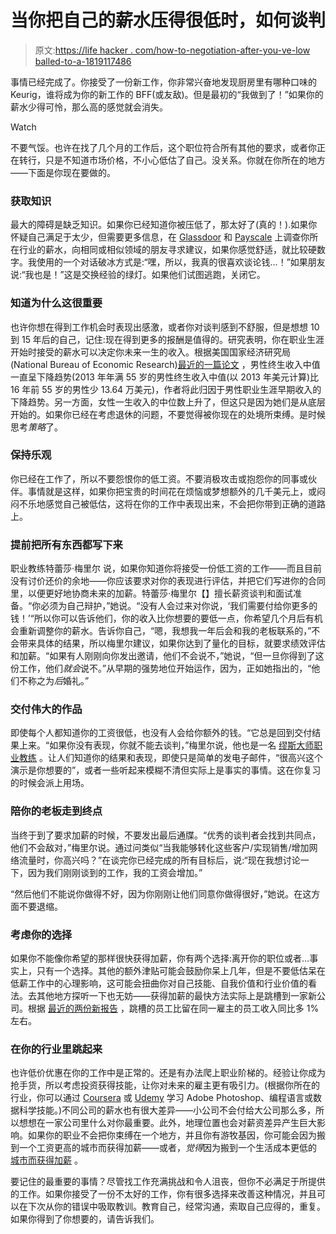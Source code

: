 # 当你把自己的薪水压得很低时，如何谈判

> 原文:[https://life hacker . com/how-to-negotiation-after-you-ve-low balled-to-a-1819117486](https://lifehacker.com/how-to-negotiate-after-you-ve-lowballed-yourself-into-a-1819117486)

事情已经完成了。你接受了一份新工作，你非常兴奋地发现厨房里有哪种口味的 Keurig，谁将成为你的新工作的 BFF(或友敌)。但是最初的“我做到了！”如果你的薪水少得可怜，那么高的感觉就会消失。

Watch

不要气馁。也许在找了几个月的工作后，这个职位符合所有其他的要求，或者你正在转行，只是不知道市场价格，不小心低估了自己。没关系。你就在你所在的地方——下面是你现在要做的。

### **获取知识**

最大的障碍是缺乏知识。如果你已经知道你被压低了，那太好了(真的！).如果你怀疑自己满足于太少，但需要更多信息，在 [Glassdoor](https://www.glassdoor.com/Salaries/index.htm) 和 [Payscale](https://www.payscale.com/) 上调查你所在行业的薪水，向相同或相似领域的朋友寻求建议，如果你感觉舒适，就比较硬数字。我使用的一个对话破冰方式是:“嘿，所以，我真的很喜欢谈论钱…！”如果朋友说:“我也是！”这是交换经验的绿灯。如果他们试图逃跑，关闭它。

### **知道为什么这很重要**

也许你想在得到工作机会时表现出感激，或者你对谈判感到不舒服，但是想想 10 到 15 年后的自己，记住:现在得到更多的报酬是值得的。研究表明，你在职业生涯开始时接受的薪水可以决定你未来一生的收入。根据美国国家经济研究局(National Bureau of Economic Research)[最近的一篇论文](http://www.nber.org/digest/aug17/w23371.shtml) ，男性终生收入中值一直呈下降趋势(2013 年年满 55 岁的男性终生收入中值(以 2013 年美元计算)比 16 年前 55 岁的男性少 13.64 万美元)，作者将此归因于男性职业生涯早期收入的下降趋势。另一方面，女性一生收入的中位数上升了，但这只是因为她们是从底层开始的。如果你已经在考虑退休的问题，不要觉得被你现在的处境所束缚。是时候思考*策略*了。

### 保持乐观

你已经在工作了，所以不要怨恨你的低工资。不要消极攻击或抱怨你的同事或伙伴。事情就是这样，如果你把宝贵的时间花在烦恼或梦想额外的几千美元上，或闷闷不乐地感觉自己被低估，这将在你的工作中表现出来，不会把你带到正确的道路上。

### **提前把所有东西都写下来**

职业教练特蕾莎·梅里尔 说，如果你知道你将接受一份低工资的工作——而且目前没有讨价还价的余地——你应该要求对你的表现进行评估，并把它们写进你的合同里，以便更好地协商未来的加薪。特蕾莎·梅里尔【】擅长薪资谈判和面试准备。“你必须为自己辩护，”她说。“没有人会过来对你说，‘我们需要付给你更多的钱！’“所以你可以告诉他们，你的收入比你想要的要低一点，你希望几个月后有机会重新调整你的薪水。告诉你自己，“嗯，我想我一年后会和我的老板联系的，”不会带来具体的结果，所以梅里尔建议，如果你达到了量化的目标，就要求绩效评估和加薪。“如果有人刚刚向你发出邀请，他们不会说不，”她说，“但一旦你得到了这份工作，他们*就会*说不。”从早期的强势地位开始运作，因为，正如她指出的，“他们不称之为*后*婚礼。”

### **交付伟大的作品**

即使每个人都知道你的工资很低，也没有人会给你额外的钱。“它总是回到交付结果上来。“如果你没有表现，你就不能去谈判，”梅里尔说，他也是一名 [缪斯大师职业教练](https://www.themuse.com/coaches/theresa-merrill) 。让人们知道你的结果和表现，即使只是简单的发电子邮件，“很高兴这个演示是你想要的”，或者一些听起来模糊不清但实际上是事实的事情。这在你复习的时候会派上用场。

### **陪你的老板走到终点**

当终于到了要求加薪的时候，不要发出最后通牒。“优秀的谈判者会找到共同点，他们不会敌对，”梅里尔说。通过问类似“当我能够转化这些客户/实现销售/增加网络流量时，你高兴吗？”在谈完你已经完成的所有目标后，说:“现在我想讨论一下，因为我们刚刚谈到的工作，我的工资会增加。”

“然后他们不能说你做得不好，因为你刚刚让他们同意你做得很好，”她说。在这方面不要退缩。

### **考虑你的选择**

如果你不能像你希望的那样很快获得加薪，你有两个选择:离开你的职位或者…事实上，只有一个选择。其他的额外津贴可能会鼓励你呆上几年，但是不要低估呆在低薪工作中的心理影响，这可能会扭曲你对自己技能、自我价值和行业价值的看法。去其他地方探听一下也无妨——获得加薪的最快方法实际上是跳槽到一家新公司。根据 [最近的两份新报告](http://www.businessinsider.com/earn-more-money-switching-jobs-2017-7) ，跳槽的员工比留在同一雇主的员工收入同比多 1%左右。

### **在你的行业里跳起来**

也许低价优惠在你的工作中是正常的。还是有办法爬上职业阶梯的。经验让你成为抢手货，所以考虑投资获得技能，让你对未来的雇主更有吸引力。(根据你所在的行业，你可以通过 [Coursera](https://www.coursera.org/) 或 [Udemy](https://www.udemy.com/) 学习 Adobe Photoshop、编程语言或数据科学技能。)不同公司的薪水也有很大差异——小公司不会付给大公司那么多，所以想想在一家公司里什么对你最重要。此外，地理位置也会对薪资差异产生巨大影响。如果你的职业不会把你束缚在一个地方，并且你有游牧基因，你可能会因为搬到一个工资更高的城市而获得加薪——或者，*觉得*因为搬到一个生活成本更低的 [城市而获得加薪](https://www.forbes.com/sites/joelkotkin/2016/11/01/the-cities-where-your-salary-will-stretch-the-furthest-2016/#40333d827edb) 。

要记住的最重要的事情？尽管找工作充满挑战和令人沮丧，但你不必满足于所提供的工作。如果你接受了一份不太好的工作，你有很多选择来改善这种情况，并且可以在下次从你的错误中吸取教训。教育自己，经常沟通，索取自己应得的，重复。如果你得到了你想要的，请告诉我们。